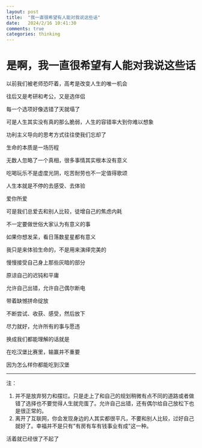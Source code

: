 ```yaml
---
layout: post
title:  "我一直很希望有人能对我说这些话"
date:   2024/2/16 10:41:30  
comments: true
categories: thinking
---
```


# 是啊，我一直很希望有人能对我说这些话

以前我们被老师恐吓着，高考是改变人生的唯一机会

往后又是考研和考公，又是选伴侣

每一个选项好像选错了天就塌了

可是人生其实没有真的那么脆弱，人生的容错率大到你难以想象

功利主义导向的思考方式往往使我们忘却了

生命的本质是一场历程





无数人忽略了一个真相，很多事情其实根本没有意义

吃喝玩乐不是虚度光阴，吃苦耐劳也不一定值得歌颂

人生本就是不停的去感受、去体验

爱你所爱

可是我们总爱去和别人比较，徒增自己的焦虑内耗

不一定要做世俗大家认为有意义的事

如果你想发呆，看日落数星星都有意义





我只是来体验生命的，不是用来演绎完美的

慢慢接受自己身上那些灰暗的部分

原谅自己的迟钝和平庸

允许自己出错，允许自己偶尔断电

带着缺憾拼命绽放

不断尝试、收获、感受，然后放下

尽力就好，允许所有的事与愿违




换成我们都能理解的话就是

在吃汉堡比赛里，输赢并不重要

因为怎么样你都能吃到汉堡


---
注：
1. 并不是放弃努力和摆烂。只是走上了和自己的规划稍微有点不同的道路或者做错了选择也不要觉得人生就完蛋了。允许自己出错，还有偶尔给自己放松下也是很正常的。
2. 离开了互联网，你会发现身边的人其实都很平凡，不要和别人比较，过好自己就好了。幸福并不是只有"有房有车有钱事业有成"这一种。


活着就已经很了不起了

